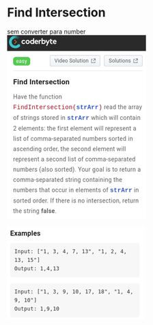 # Find Intersection
 sem converter para number
<img src="./read/1.png"/>

<img src="./read/2.png"/>



